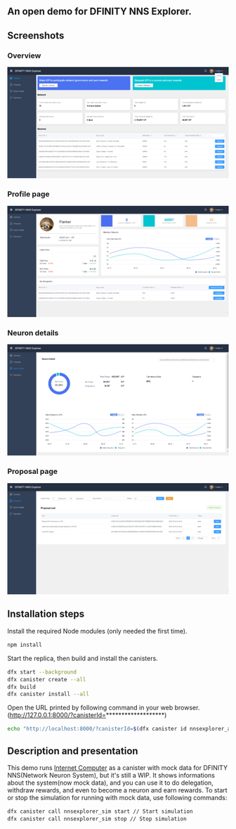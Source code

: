 ## An open demo for DFINITY NNS Explorer.

## Screenshots

### Overview

![Screenshots](screenshots/screenshot1.png)

### Profile page

![Screenshots](screenshots/screenshot2.png)

### Neuron details

![Screenshots](screenshots/screenshot3.png)

### Proposal page

![Screenshots](screenshots/screenshot4.png)

## Installation steps

Install the required Node modules (only needed the first time).

```bash
npm install
```

Start the replica, then build and install the canisters.

```bash
dfx start --background
dfx canister create --all
dfx build
dfx canister install --all
```

Open the URL printed by following command in your web browser. (http://127.0.0.1:8000/?canisterId=*******************)

```bash
echo "http://localhost:8000/?canisterId=$(dfx canister id nnsexplorer_assets)"
```

## Description and presentation

This demo runs [Internet Computer] as a canister with mock data for DFINITY NNS(Network Neuron System), but it's still a WIP. It shows informations about the system(now mock data), and you can use it to do delegation, withdraw rewards, and even to become a neuron and earn rewards. To start or stop the simulation for running with mock data, use following commands:

```bash
dfx canister call nnsexplorer_sim start // Start simulation
dfx canister call nnsexplorer_sim stop // Stop simulation
```

[Internet Computer]: https://dfinity.org/